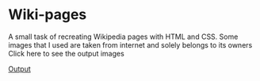# Wiki-pages
A small task of recreating Wikipedia pages with HTML and CSS. Some images that I used are taken from internet and solely belongs to its owners
Click here to see the output images

<a href="https://github.com/Rajashree215/Wiki-pages/tree/main/output">Output</a>
